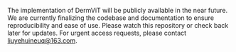 The implementation of DermViT will be publicly available in the near future. 
We are currently finalizing the codebase and documentation to ensure reproducibility and ease of use.
Please watch this repository or check back later for updates.
For urgent access requests, please contact liuyehuineuq@163.com.
